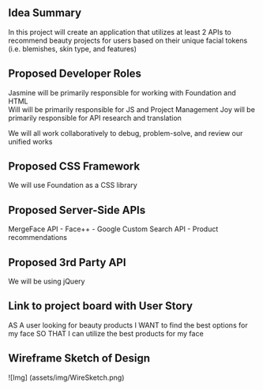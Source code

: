 ## Idea Summary
In this project will create an application that utilizes at least 2 APIs to recommend beauty projects for users based on their unique facial tokens (i.e. blemishes, skin type, and features) 

 
## Proposed Developer Roles
Jasmine will be primarily responsible for working with Foundation and HTML  
Will will be primarily responsible for JS and Project Management 
Joy will be primarily responsible for API research and translation 

We will all work collaboratively to debug, problem-solve, and review our unified works 
## Proposed CSS Framework
We will use Foundation as a CSS library
## Proposed Server-Side APIs
MergeFace API - Face++ - 
Google Custom Search API - Product recommendations 
## Proposed 3rd Party API
We will be using jQuery 

## Link to project board with User Story



AS A  user looking for beauty products 
I WANT to find the best options for my face
SO THAT I can utilize the best products for my face 




## Wireframe Sketch of Design


![Img] (assets/img/WireSketch.png) 



